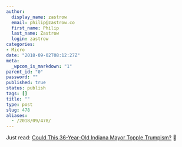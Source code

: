 ```yaml
---
author:
  display_name: zastrow
  email: philip@zastrow.co
  first_name: Philip
  last_name: Zastrow
  login: zastrow
categories:
- Micro
date: "2018-09-02T08:12:27Z"
meta:
  _wpcom_is_markdown: "1"
parent_id: "0"
password: ""
published: true
status: publish
tags: []
title: ""
type: post
slug: 478
aliases:
  - /2018/09/478/
---
```

<p>Just read: <a href="https://www.rollingstone.com/politics/politics-news/pete_buttigieg-36-year-old-mayor-south-bend-indiana-2020-713662/">Could This 36-Year-Old Indiana Mayor Topple Trumpism?</a> 📰</p>
